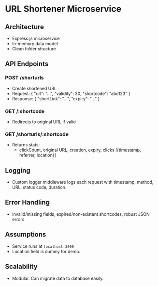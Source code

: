 # URL Shortener Microservice

## Architecture
- Express.js microservice
- In-memory data model
- Clean folder structure

## API Endpoints

### POST /shorturls
- Create shortened URL
- Request: { "url": "...", "validity": 30, "shortcode": "abc123" }
- Response: { "shortLink": "...", "expiry": "..." }

### GET /:shortcode
- Redirects to original URL if valid

### GET /shorturls/:shortcode
- Returns stats:
  - clickCount, original URL, creation, expiry, clicks [{timestamp, referrer, location}]

## Logging
- Custom logger middleware logs each request with timestamp, method, URL, status code, duration.

## Error Handling
- Invalid/missing fields, expired/non-existent shortcodes, robust JSON errors.

## Assumptions
- Service runs at `localhost:3000`
- Location field is dummy for demo.

## Scalability
- Modular. Can migrate data to database easily.

